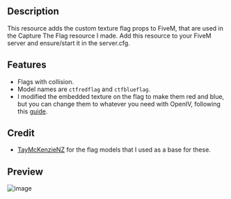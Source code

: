 ## Description
This resource adds the custom texture flag props to FiveM, that are used in the Capture The Flag resource I made. Add this resource to your FiveM server and ensure/start it in the server.cfg.

## Features
* Flags with collision.
* Model names are `ctfredflag` and `ctfblueflag`.
* I modified the embedded texture on the flag to make them red and blue, but you can change them to whatever you need with OpenIV, following this [guide](https://forums.gta5-mods.com/topic/7173/can-you-modify-embedded-textures-in-a-ydr/2).

## Credit
- [TayMcKenzieNZ](https://github.com/TayMcKenzieNZ/rpemotes) for the flag models that I used as a base for these.

## Preview
![image](https://user-images.githubusercontent.com/70592880/209036373-773f6604-ed30-431a-a7bc-9edd86326f2b.png)
